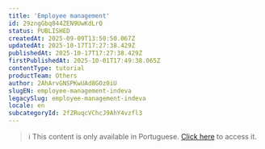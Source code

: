 ```yaml
---
title: 'Employee management'
id: 29zngGbq844ZEN9UwKdLrQ
status: PUBLISHED
createdAt: 2025-09-09T13:50:50.067Z
updatedAt: 2025-10-17T17:27:38.429Z
publishedAt: 2025-10-17T17:27:38.429Z
firstPublishedAt: 2025-10-01T17:49:38.065Z
contentType: tutorial
productTeam: Others
author: 2AhArvGNSPKwUAd8GOz0iU
slugEN: employee-management-indeva
legacySlug: employee-management-indeva
locale: en
subcategoryId: 2fZRuqcVChcJ9AhY4vzfl3
---
```


> ℹ️ This content is only available in Portuguese. [Click here](/pt/tutorial/gerenciamento-de-colaboradores-indeva--29zngGbq844ZEN9UwKdLrQ) to access it.
